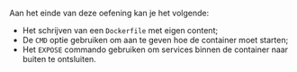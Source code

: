 Aan het einde van deze oefening kan je het volgende:

* Het schrijven van een `Dockerfile` met eigen content;
* De `CMD` optie gebruiken om aan te geven hoe de container moet starten;
* Het `EXPOSE` commando gebruiken om services binnen de container naar buiten te ontsluiten.